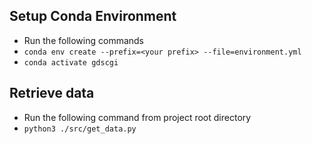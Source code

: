## Setup Conda Environment
- Run the following commands
- `conda env create --prefix=<your prefix> --file=environment.yml`
- `conda activate gdscgi`


## Retrieve data
- Run the following command from project root directory
- `python3 ./src/get_data.py`

